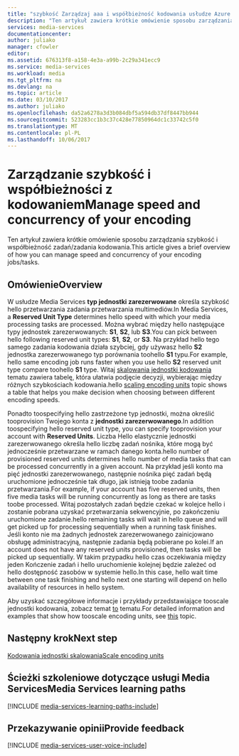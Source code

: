 ```yaml
---
title: "szybkość Zarządzaj aaa i współbieżność kodowania usłudze Azure Media Services | Dokumentacja firmy Microsoft"
description: "Ten artykuł zawiera krótkie omówienie sposobu zarządzania szybkość i współbieżność kodowania zadań/zadań z usługi Azure Media Services."
services: media-services
documentationcenter: 
author: juliako
manager: cfowler
editor: 
ms.assetid: 676313f8-a158-4e3a-a99b-2c29a341ecc9
ms.service: media-services
ms.workload: media
ms.tgt_pltfrm: na
ms.devlang: na
ms.topic: article
ms.date: 03/10/2017
ms.author: juliako
ms.openlocfilehash: da52a6278a3d3b084dbf5a594db37df8447bb944
ms.sourcegitcommit: 523283cc1b3c37c428e77850964dc1c33742c5f0
ms.translationtype: MT
ms.contentlocale: pl-PL
ms.lasthandoff: 10/06/2017
---
```

#  <a name="manage-speed-and-concurrency-of-your-encoding"></a><span data-ttu-id="4fcf7-103">Zarządzanie szybkość i współbieżności z kodowaniem</span><span class="sxs-lookup"><span data-stu-id="4fcf7-103">Manage speed and concurrency of your encoding</span></span>

<span data-ttu-id="4fcf7-104">Ten artykuł zawiera krótkie omówienie sposobu zarządzania szybkość i współbieżność zadań/zadania kodowania.</span><span class="sxs-lookup"><span data-stu-id="4fcf7-104">This article gives a brief overview of how you can manage speed and concurrency of your encoding jobs/tasks.</span></span>

## <a name="overview"></a><span data-ttu-id="4fcf7-105">Omówienie</span><span class="sxs-lookup"><span data-stu-id="4fcf7-105">Overview</span></span>

<span data-ttu-id="4fcf7-106">W usłudze Media Services **typ jednostki zarezerwowane** określa szybkość hello przetwarzania zadania przetwarzania multimediów.</span><span class="sxs-lookup"><span data-stu-id="4fcf7-106">In Media Services, a **Reserved Unit Type** determines hello speed with which your media processing tasks are processed.</span></span> <span data-ttu-id="4fcf7-107">Można wybrać między hello następujące typy jednostek zarezerwowanych: **S1**, **S2**, lub **S3**.</span><span class="sxs-lookup"><span data-stu-id="4fcf7-107">You can pick between hello following reserved unit types: **S1**, **S2**, or **S3**.</span></span> <span data-ttu-id="4fcf7-108">Na przykład hello tego samego zadania kodowania działa szybciej, gdy używasz hello **S2** jednostka zarezerwowanego typ porównania toohello **S1** typu.</span><span class="sxs-lookup"><span data-stu-id="4fcf7-108">For example, hello same encoding job runs faster when you use hello **S2** reserved unit type compare toohello **S1** type.</span></span> <span data-ttu-id="4fcf7-109">Witaj [skalowania jednostki kodowania](media-services-scale-media-processing-overview.md) tematu zawiera tabelę, która ułatwia podjęcie decyzji, wybierając między różnych szybkościach kodowania.</span><span class="sxs-lookup"><span data-stu-id="4fcf7-109">hello [scaling encoding units](media-services-scale-media-processing-overview.md) topic shows a table that helps you make decision when choosing between different encoding speeds.</span></span>

<span data-ttu-id="4fcf7-110">Ponadto toospecifying hello zastrzeżone typ jednostki, można określić tooprovision Twojego konta z **jednostki zarezerwowanego**.</span><span class="sxs-lookup"><span data-stu-id="4fcf7-110">In addition toospecifying hello reserved unit type, you can specify tooprovision your account with **Reserved Units**.</span></span> <span data-ttu-id="4fcf7-111">Liczba Hello elastycznie jednostki zarezerwowanego określa hello liczbę zadań nośnika, które mogą być jednocześnie przetwarzane w ramach danego konta.</span><span class="sxs-lookup"><span data-stu-id="4fcf7-111">hello number of provisioned reserved units determines hello number of media tasks that can be processed concurrently in a given account.</span></span> <span data-ttu-id="4fcf7-112">Na przykład jeśli konto ma pięć jednostki zarezerwowanego, następnie nośnika pięć zadań będą uruchomione jednocześnie tak długo, jak istnieją toobe zadania przetwarzania.</span><span class="sxs-lookup"><span data-stu-id="4fcf7-112">For example, if your account has five reserved units, then five media tasks will be running concurrently as long as there are tasks toobe processed.</span></span> <span data-ttu-id="4fcf7-113">Witaj pozostałych zadań będzie czekać w kolejce hello i zostanie pobrana uzyskać przetwarzania sekwencyjnie, po zakończeniu uruchomione zadanie.</span><span class="sxs-lookup"><span data-stu-id="4fcf7-113">hello remaining tasks will wait in hello queue and will get picked up for processing sequentially when a running task finishes.</span></span> <span data-ttu-id="4fcf7-114">Jeśli konto nie ma żadnych jednostek zarezerwowanego zainicjowano obsługę administracyjną, następnie zadania będą pobierane po kolei.</span><span class="sxs-lookup"><span data-stu-id="4fcf7-114">If an account does not have any reserved units provisioned, then tasks will be picked up sequentially.</span></span> <span data-ttu-id="4fcf7-115">W takim przypadku hello czas oczekiwania między jeden Kończenie zadań i hello uruchomienie kolejnej będzie zależeć od hello dostępność zasobów w systemie hello.</span><span class="sxs-lookup"><span data-stu-id="4fcf7-115">In this case, hello wait time between one task finishing and hello next one starting will depend on hello availability of resources in hello system.</span></span>

<span data-ttu-id="4fcf7-116">Aby uzyskać szczegółowe informacje i przykłady przedstawiające tooscale jednostki kodowania, zobacz temat [to](media-services-scale-media-processing-overview.md) tematu.</span><span class="sxs-lookup"><span data-stu-id="4fcf7-116">For detailed information and examples that show how tooscale encoding units, see [this](media-services-scale-media-processing-overview.md) topic.</span></span>

## <a name="next-step"></a><span data-ttu-id="4fcf7-117">Następny krok</span><span class="sxs-lookup"><span data-stu-id="4fcf7-117">Next step</span></span>

[<span data-ttu-id="4fcf7-118">Kodowania jednostki skalowania</span><span class="sxs-lookup"><span data-stu-id="4fcf7-118">Scale encoding units</span></span>](media-services-scale-media-processing-overview.md)

## <a name="media-services-learning-paths"></a><span data-ttu-id="4fcf7-119">Ścieżki szkoleniowe dotyczące usługi Media Services</span><span class="sxs-lookup"><span data-stu-id="4fcf7-119">Media Services learning paths</span></span>
[!INCLUDE [media-services-learning-paths-include](../../includes/media-services-learning-paths-include.md)]

## <a name="provide-feedback"></a><span data-ttu-id="4fcf7-120">Przekazywanie opinii</span><span class="sxs-lookup"><span data-stu-id="4fcf7-120">Provide feedback</span></span>
[!INCLUDE [media-services-user-voice-include](../../includes/media-services-user-voice-include.md)]

